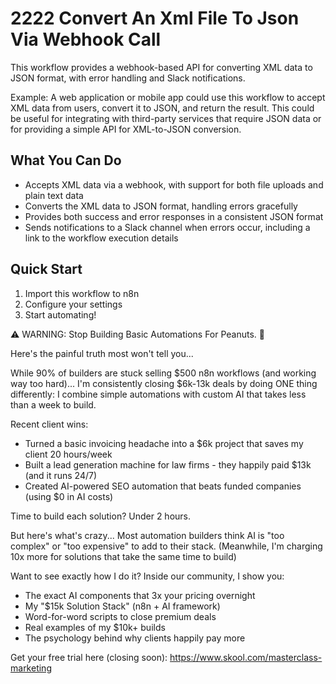 # 2222 Convert An Xml File To Json Via Webhook Call

This workflow provides a webhook-based API for converting XML data to JSON format, with error handling and Slack notifications.

Example: A web application or mobile app could use this workflow to accept XML data from users, convert it to JSON, and return the result. This could be useful for integrating with third-party services that require JSON data or for providing a simple API for XML-to-JSON conversion.

## What You Can Do
- Accepts XML data via a webhook, with support for both file uploads and plain text data
- Converts the XML data to JSON format, handling errors gracefully
- Provides both success and error responses in a consistent JSON format
- Sends notifications to a Slack channel when errors occur, including a link to the workflow execution details

## Quick Start
1. Import this workflow to n8n
2. Configure your settings
3. Start automating!

⚠️ WARNING: Stop Building Basic Automations For Peanuts. 🚫

Here's the painful truth most won't tell you...

While 90% of builders are stuck selling $500 n8n workflows (and working way too hard)...
I'm consistently closing $6k-13k deals by doing ONE thing differently:
I combine simple automations with custom AI that takes less than a week to build.

Recent client wins:
* Turned a basic invoicing headache into a $6k project that saves my client 20 hours/week
* Built a lead generation machine for law firms - they happily paid $13k (and it runs 24/7)
* Created AI-powered SEO automation that beats funded companies (using $0 in AI costs)

Time to build each solution? Under 2 hours.

But here's what's crazy...
Most automation builders think AI is "too complex" or "too expensive" to add to their stack.
(Meanwhile, I'm charging 10x more for solutions that take the same time to build)

Want to see exactly how I do it?
Inside our community, I show you:
* The exact AI components that 3x your pricing overnight
* My "$15k Solution Stack" (n8n + AI framework)
* Word-for-word scripts to close premium deals
* Real examples of my $10k+ builds
* The psychology behind why clients happily pay more

Get your free trial here (closing soon): https://www.skool.com/masterclass-marketing
